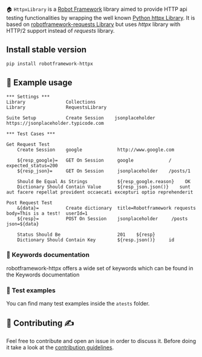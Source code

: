 🏠 ``HttpxLibrary`` is a [Robot Framework](https://robotframework.org/) library
aimed to provide HTTP api testing functionalities by wrapping the well known [Python httpx Library](https://www.python-httpx.org/).
It is based on [robotframework-requests Library](https://github.com/MarketSquare/robotframework-requests) but
uses *httpx* library with HTTP/2 support instead of *requests* library.

## Install stable version
```sh
pip install robotframework-httpx
```

## 🤖 Example usage
```robotframework
*** Settings ***
Library               Collections
Library               RequestsLibrary

Suite Setup           Create Session    jsonplaceholder    https://jsonplaceholder.typicode.com

*** Test Cases ***

Get Request Test
    Create Session    google             http://www.google.com

    ${resp_google}=   GET On Session     google             /           expected_status=200
    ${resp_json}=     GET On Session     jsonplaceholder    /posts/1

    Should Be Equal As Strings           ${resp_google.reason}    OK
    Dictionary Should Contain Value      ${resp_json.json()}    sunt aut facere repellat provident occaecati excepturi optio reprehenderit

Post Request Test
    &{data}=          Create dictionary  title=Robotframework requests  body=This is a test!  userId=1
    ${resp}=          POST On Session    jsonplaceholder     /posts    json=${data}
    
    Status Should Be                     201    ${resp}
    Dictionary Should Contain Key        ${resp.json()}     id
```

### 📖 Keywords documentation
robotframework-httpx offers a wide set of keywords which can be found in the Keywords documentation

### 🔬 Test examples
You can find many test examples inside the `atests` folder.

## 🤝 Contributing ✍️
Feel free to contribute and open an issue in order to discuss it. Before doing it take a look at the [contribution guidelines](CONTRIBUTING.md).

